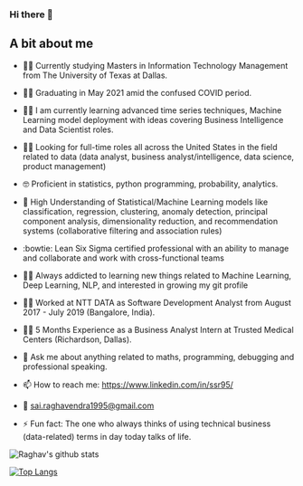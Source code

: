 ### Hi there 👋

## A bit about me 

- :student: Currently studying Masters in Information Technology Management from The University of Texas at Dallas.

- :man_student: Graduating in May 2021 amid the confused COVID period.

- :man_scientist: I am currently learning advanced time series techniques, Machine Learning model deployment with ideas covering Business Intelligence and Data Scientist roles.

- :man_technologist: Looking for full-time roles all across the United States in the field related to data (data analyst, business analyst/intelligence, data science, product management)

- :nerd_face: Proficient in statistics, python programming, probability, analytics.

- :slot_machine: High Understanding of Statistical/Machine Learning models like classification, regression, clustering, anomaly detection, principal component analysis, dimensionality reduction, and recommendation systems (collaborative filtering and association rules)

- :bowtie: Lean Six Sigma certified professional with an ability to manage and collaborate and work with cross-functional teams

- :running_man: Always addicted to learning new things related to Machine Learning, Deep Learning, NLP, and interested in growing my git profile 

- :man_office_worker: Worked at NTT DATA as Software Development Analyst from August 2017 - July 2019 (Bangalore, India).

- :woman_factory_worker: 5 Months Experience as a Business Analyst Intern at Trusted Medical Centers (Richardson, Dallas).

- 💬 Ask me about anything related to maths, programming, debugging and professional speaking.

- 📫 How to reach me: https://www.linkedin.com/in/ssr95/

- :e-mail: sai.raghavendra1995@gmail.com

- ⚡ Fun fact: The one who always thinks of using technical business (data-related) terms in day today talks of life.


![Raghav's github stats](https://github-readme-stats.vercel.app/api?username=ssr-dsa&hide=contribs,prs)


[![Top Langs](https://github-readme-stats.vercel.app/api/top-langs/?username=ssr-ds)](https://github.com/ssr-ds/github-readme-stats)

